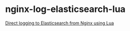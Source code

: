 # nginx-log-elasticsearch-lua

[Direct logging to Elasticsearch from Nginx using Lua](https://github.com/bdeak/nginx-log-elasticsearch-lua)
